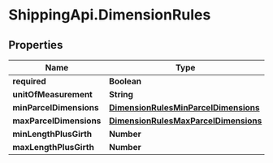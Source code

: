 # ShippingApi.DimensionRules

## Properties

Name | Type | Description | Notes
------------ | ------------- | ------------- | -------------
**required** | **Boolean** |  | [optional] 
**unitOfMeasurement** | **String** |  | [optional] 
**minParcelDimensions** | [**DimensionRulesMinParcelDimensions**](DimensionRulesMinParcelDimensions.md) |  | [optional] 
**maxParcelDimensions** | [**DimensionRulesMaxParcelDimensions**](DimensionRulesMaxParcelDimensions.md) |  | [optional] 
**minLengthPlusGirth** | **Number** |  | [optional] 
**maxLengthPlusGirth** | **Number** |  | [optional] 


